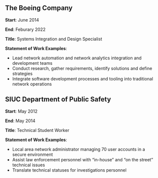 ## The Boeing Company

**Start**: June 2014

**End**: Feburary 2022

**Title**: Systems Integration and Design Specialist

**Statement of Work Examples**:

  - Lead network automation and network
    analytics integration and development teams
  - Conduct research, gather requirements,
    identify solutions and define strategies
  - Integrate software development processes
    and tooling into traditional network operations
    
    
## SIUC Department of Public Safety

**Start**: May 2012

**End**: May 2014

**Title**: Technical Student Worker

**Statement of Work Examples**:

  - Local area network administrator managing
    70 user accounts in a secure environment
  - Assist law enforcement personnel with
    “in-house” and “on the street” technical issues
  - Translate technical statuses for
    investigations personnel
